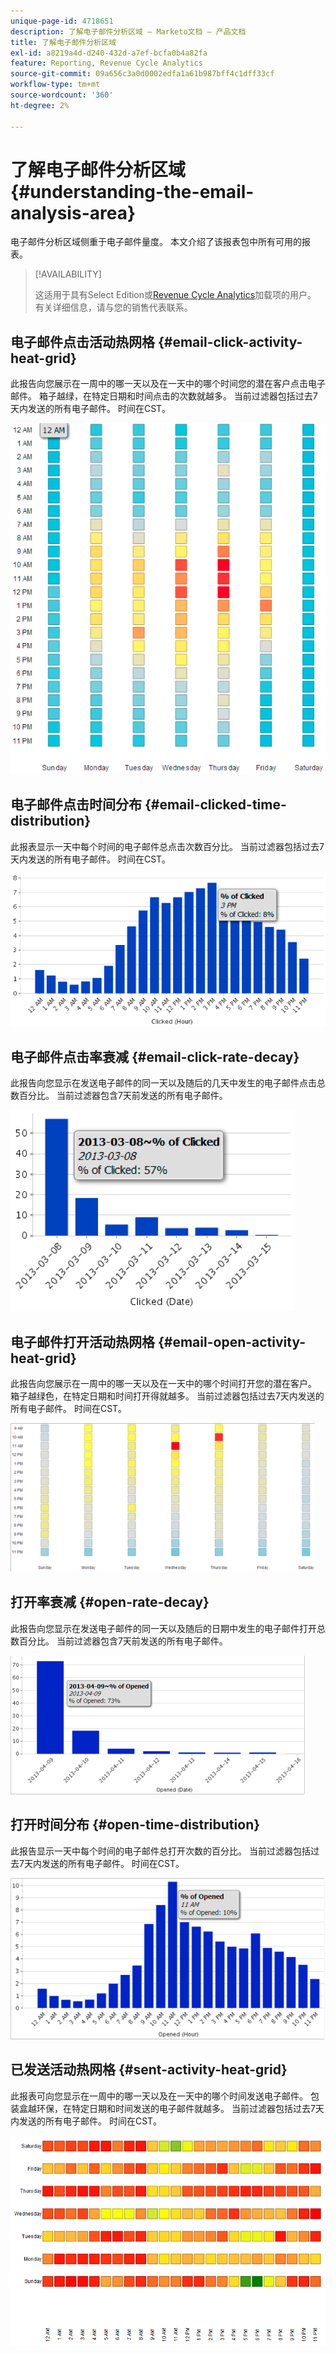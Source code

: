 ```yaml
---
unique-page-id: 4718651
description: 了解电子邮件分析区域 — Marketo文档 — 产品文档
title: 了解电子邮件分析区域
exl-id: a8219a4d-d240-432d-a7ef-bcfa0b4a82fa
feature: Reporting, Revenue Cycle Analytics
source-git-commit: 09a656c3a0d0002edfa1a61b987bff4c1dff33cf
workflow-type: tm+mt
source-wordcount: '360'
ht-degree: 2%

---
```


# 了解电子邮件分析区域 {#understanding-the-email-analysis-area}

电子邮件分析区域侧重于电子邮件量度。 本文介绍了该报表包中所有可用的报表。

>[!AVAILABILITY]
>
>这适用于具有Select Edition或[Revenue Cycle Analytics](https://www.marketo.com/global-enterprise/marketo-revenue-cycle-analytics/)加载项的用户。 有关详细信息，请与您的销售代表联系。

## 电子邮件点击活动热网格 {#email-click-activity-heat-grid}

此报告向您展示在一周中的哪一天以及在一天中的哪个时间您的潜在客户点击电子邮件。 箱子越绿，在特定日期和时间点击的次数就越多。 当前过滤器包括过去7天内发送的所有电子邮件。 时间在CST。

![](assets/image2015-5-6-17-3a17-3a34.png)

## 电子邮件点击时间分布 {#email-clicked-time-distribution}

此报表显示一天中每个时间的电子邮件总点击次数百分比。 当前过滤器包括过去7天内发送的所有电子邮件。 时间在CST。

![](assets/image2015-5-6-17-3a20-3a55.png)

## 电子邮件点击率衰减 {#email-click-rate-decay}

此报告向您显示在发送电子邮件的同一天以及随后的几天中发生的电子邮件点击总数百分比。 当前过滤器包含7天前发送的所有电子邮件。

![](assets/image2015-5-6-17-3a26-3a50.png)

## 电子邮件打开活动热网格 {#email-open-activity-heat-grid}

此报告向您展示在一周中的哪一天以及在一天中的哪个时间打开您的潜在客户。 箱子越绿色，在特定日期和时间打开得就越多。 当前过滤器包括过去7天内发送的所有电子邮件。 时间在CST。

![](assets/image2015-5-6-17-3a30-3a35.png)

## 打开率衰减 {#open-rate-decay}

此报告向您显示在发送电子邮件的同一天以及随后的日期中发生的电子邮件打开总数百分比。 当前过滤器包含7天前发送的所有电子邮件。

![](assets/image2015-5-6-17-3a37-3a25.png)

## 打开时间分布 {#open-time-distribution}

此报告显示一天中每个时间的电子邮件总打开次数的百分比。 当前过滤器包括过去7天内发送的所有电子邮件。 时间在CST。

![](assets/image2015-5-6-17-3a39-3a15.png)

## 已发送活动热网格 {#sent-activity-heat-grid}

此报表可向您显示在一周中的哪一天以及在一天中的哪个时间发送电子邮件。 包装盒越环保，在特定日期和时间发送的电子邮件就越多。 当前过滤器包括过去7天内发送的所有电子邮件。 时间在CST。

![](assets/seven.png)
